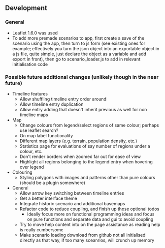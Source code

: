 ## Development

### General
- Leaflet 1.6.0 was used
- To add more premade scenarios to app, first create a save of the scenario using the app, then turn to js form (see existing ones for example; effectively you turn the json object into an exportable object in a js file, quite simple, just declare the object as a variable and add export in front), then go to scenario_loader.js to add in relevant initialisation code

### Possible future additional changes (unlikely though in the near future)
- Timeline features
	- Allow shuffling timeline entry order around
	- Allow timeline entry duplication
	- Allow entry adding that doesn't inherit previous as well for non timeline maps
- Map
	- Change colours from legend/select regions of same colour; perhaps use leaflet search?
	- On map label functionality
	- Different map layers (e.g. terrain, population density, etc.)
	- Statistics page for evaluations of say number of regions under a colour, etc.
	- Don't render borders when zoomed far out for ease of view
	- Highlight all regions belonging to the legend entry when hovering over legend
- Colouring
	- Styling polygons with images and patterns other than pure colours (should be a plugin somewhere)
- General
	- Allow arrow key switching between timeline entries
	- Get a better interface theme
	- Integrate historic scenario and additional basemaps
	- Refactor code to reduce coupling, and finish up those optional todos
  		- Ideally focus more on functional programming ideas and focus on pure functions and separate data and gui to avoid coupling
	- Try to move help content into on the page assistance as reading help is really cumbersome
	- Make scenario loading download from github not all initialised directly as that way, if too many sceanrios, will crunch up memory